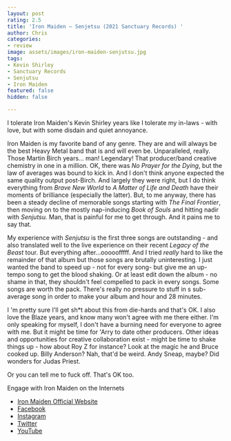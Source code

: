 ```yaml
---
layout: post
rating: 2.5
title: 'Iron Maiden – Senjetsu (2021 Sanctuary Records) '
author: Chris
categories:
- review
image: assets/images/iron-maiden-senjutsu.jpg
tags:
- Kevin Shirley
- Sanctuary Records
- Senjutsu
- Iron Maiden
featured: false
hidden: false

---
```


I tolerate Iron Maiden's Kevin Shirley years like I tolerate my in-laws - with love, but with some disdain and quiet annoyance. 

Iron Maiden is my favorite band of any genre.  They are and will always be the best Heavy Metal band that is and will even be. Unparalleled, really.  Those Martin Birch years... man!  Legendary!  That producer/band creative chemistry in one in a million.  OK, there was _No Prayer for the Dying_, but the law of averages was bound to kick in.  And I don't think anyone expected the same quality output post-Birch.  And largely they were right, but I do think everything from _Brave New World_ to _A Matter of Life and Death_ have their moments of brilliance (especially the latter). But, to me anyway, there has been a steady decline of memorable songs starting with _The Final Frontier_, then moving on to the mostly nap-inducing _Book of Souls_ and hitting nadir with _Senjutsu._ Man, that is painful for me to get through.  And it pains me to say that. 

My experience with _Senjutsu_ is the first three songs are outstanding - and also translated well to the live experience on their recent _Legacy of the Beast_ tour. But everything after...ooooofffff.  And I tried _really_ hard to like the remainder of that album but those songs are brutally uninteresting.  I just wanted the band to speed up - not for every song- but give me an up-tempo song to get the blood shaking.  Or at least edit down the album - no shame in that, they shouldn't feel compelled to pack in every songs. Some songs are worth the pack.  There's really no pressure to stuff in s sub-average song in order to make your album and hour and 28 minutes.   

I 'm pretty sure I'll get sh*t about this from die-hards and that's OK.  I also love the Blaze years, and know many won't agree with me there either.  I'm only speaking for myself, I don't have a burning need for everyone to agree with me. But it might be time for 'Arry to date other producers.  Other ideas and opportunities for creative collaboration exist - might be time to shake things up - how about Roy Z for instance?  Look at the magic he and Bruce cooked up.   Billy Anderson? Nah, that'd be weird.  Andy Sneap, maybe? Did wonders for Judas Priest. 

Or you can tell me to fuck off. That's OK too. 

Engage with Iron Maiden on the Internets

* [Iron Maiden Official Website]( "https://www.ironmaiden.com/")
* [Facebook](https://www.facebook.com/ironmaiden)
* [Instagram]()
* [Twitter]()
* [YouTube](https://www.youtube.com/user/ironmaiden)
